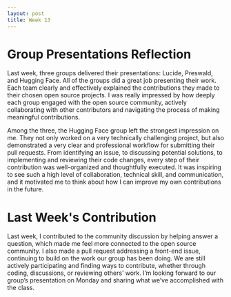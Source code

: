 ```yaml
---
layout: post
title: Week 13
---
```

# Group Presentations Reflection
 
Last week, three groups delivered their presentations: Lucide, Preswald, and Hugging Face. All of the groups did a great job presenting their work. Each team clearly and effectively explained the contributions they made to their chosen open source projects. I was really impressed by how deeply each group engaged with the open source community, actively collaborating with other contributors and navigating the process of making meaningful contributions.
<!--more-->
Among the three, the Hugging Face group left the strongest impression on me. They not only worked on a very technically challenging project, but also demonstrated a very clear and professional workflow for submitting their pull requests. From identifying an issue, to discussing potential solutions, to implementing and reviewing their code changes, every step of their contribution was well-organized and thoughtfully executed. It was inspiring to see such a high level of collaboration, technical skill, and communication, and it motivated me to think about how I can improve my own contributions in the future.

# Last Week's Contribution
Last week, I contributed to the community discussion by helping answer a question, which made me feel more connected to the open source community. I also made a pull request addressing a front-end issue, continuing to build on the work our group has been doing. We are still actively participating and finding ways to contribute, whether through coding, discussions, or reviewing others’ work. I’m looking forward to our group’s presentation on Monday and sharing what we’ve accomplished with the class.